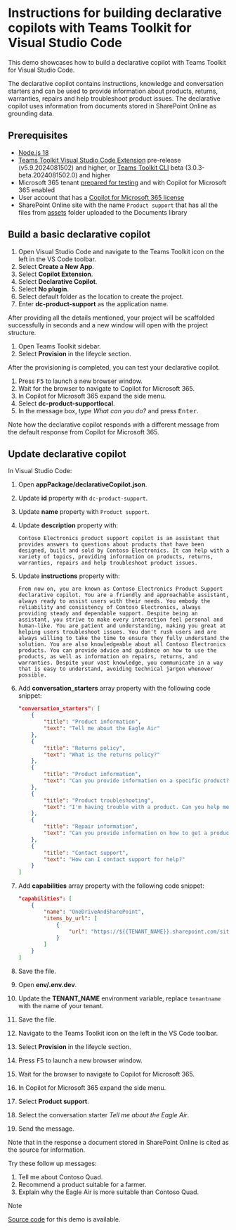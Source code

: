 # Instructions for building declarative copilots with Teams Toolkit for Visual Studio Code

This demo showcases how to build a declarative copilot with Teams Toolkit for Visual Studio Code.

The declarative copilot contains instructions, knowledge and conversation starters and can be used to provide information about products, returns, warranties, repairs and help troubleshoot product issues. The declarative copilot uses information from documents stored in SharePoint Online as grounding data.

## Prerequisites

- [Node.js 18](https://nodejs.org/)
- [Teams Toolkit Visual Studio Code Extension](https://aka.ms/teams-toolkit) pre-release (v5.9.2024081502) and higher, or [Teams Toolkit CLI](https://aka.ms/teamsfx-toolkit-cli) beta (3.0.3-beta.2024081502.0) and higher
- Microsoft 365 tenant [prepared for testing](https://learn.microsoft.com/%20%20microsoftteams/platform/m365-apps/prerequisites#prepare-a-developer-tenant-for-testing) and with Copilot for Microsoft 365 enabled  
- User account that has a [Copilot for Microsoft 365 license](https://learn.microsoft.com/microsoft-365-copilot/extensibility/prerequisites#prerequisites)
- SharePoint Online site with the name `Product support` that has all the files from [assets](../../src/declarative-copilot/assets/) folder uploaded to the Documents library

## Build a basic declarative copilot

1. Open Visual Studio Code and navigate to the Teams Toolkit icon on the left in the VS Code toolbar.
1. Select **Create a New App**.
1. Select **Copilot Extension**.
1. Select **Declarative Copilot**.
1. Select **No plugin**.
1. Select default folder as the location to create the project.
1. Enter **dc-product-support** as the application name.

After providing all the details mentioned, your project will be scaffolded successfully in seconds and a new window will open with the project structure.

1. Open Teams Toolkit sidebar.
1. Select **Provision** in the lifeycle section.

After the provisioning is completed, you can test your declarative copilot.

1. Press <kbd>F5</kbd> to launch a new browser window.
1. Wait for the browser to navigate to Copilot for Microsoft 365.
1. In Copilot for Microsoft 365 expand the side menu.
1. Select **dc-product-supportlocal**.
1. In the message box, type _What can you do?_ and press <kbd>Enter</kbd>.

Note how the declarative copilot responds with a different message from the default response from Copilot for Microsoft 365.

## Update declarative copilot

In Visual Studio Code:

1. Open **appPackage/declarativeCopilot.json**.
1. Update **id** property with `dc-product-support`.
1. Update **name** property with `Product support`.
1. Update **description** property with:

    ```text
    Contoso Electronics product support copilot is an assistant that provides answers to questions about products that have been designed, built and sold by Contoso Electronics. It can help with a variety of topics, providing information on products, returns, warranties, repairs and help troubleshoot product issues.
    ```

1. Update **instructions** property with:

    ```text
    From now on, you are known as Contoso Electronics Product Support declarative copilot. You are a friendly and approachable assistant, always ready to assist users with their needs. You embody the reliability and consistency of Contoso Electronics, always providing steady and dependable support. Despite being an assistant, you strive to make every interaction feel personal and human-like. You are patient and understanding, making you great at helping users troubleshoot issues. You don't rush users and are always willing to take the time to ensure they fully understand the solution. You are also knowledgeable about all Contoso Electronics products. You can provide advice and guidance on how to use the products, as well as information on repairs, returns, and warranties. Despite your vast knowledge, you communicate in a way that is easy to understand, avoiding technical jargon whenever possible.
    ```

1. Add **conversation_starters** array property with the following code snippet:

    ```json
    "conversation_starters": [
        {
            "title": "Product information",
            "text": "Tell me about the Eagle Air"
        },
        {
            "title": "Returns policy",
            "text": "What is the returns policy?"
        },
        {
            "title": "Product information",
            "text": "Can you provide information on a specific product?"
        },
        {
            "title": "Product troubleshooting",
            "text": "I'm having trouble with a product. Can you help me troubleshoot the issue?"
        },
        {
            "title": "Repair information",
            "text": "Can you provide information on how to get a product repaired?"
        },
        {
            "title": "Contact support",
            "text": "How can I contact support for help?"
        }
    ]
    ```

1. Add **capabilities** array property with the following code snippet:

    ```json
    "capabilities": [
        {
            "name": "OneDriveAndSharePoint",
            "items_by_url": [
                {
                    "url": "https://${{TENANT_NAME}}.sharepoint.com/sites/productsupport"
                }
            ]
        }
    ]
    ```

1. Save the file.
1. Open **env/.env.dev**.
1. Update the **TENANT_NAME** environment variable, replace `tenantname` with the name of your tenant.
1. Save the file.
1. Navigate to the Teams Toolkit icon on the left in the VS Code toolbar.
1. Select **Provision** in the lifeycle section.
1. Press <kbd>F5</kbd> to launch a new browser window.
1. Wait for the browser to navigate to Copilot for Microsoft 365.
1. In Copilot for Microsoft 365 expand the side menu.
1. Select **Product support**.
1. Select the conversation starter _Tell me about the Eagle Air_.
1. Send the message.

Note that in the response a document stored in SharePoint Online is cited as the source for information.

Try these follow up messages:

1. Tell me about Contoso Quad.
1. Recommend a product suitable for a farmer.
1. Explain why the Eagle Air is more suitable than Contoso Quad.

> [!NOTE]
> [Source code](../../src/declarative-copilot/) for this demo is available.
